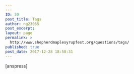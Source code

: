 ```yaml
---
---
ID: 30
post_title: Tags
author: ng23055
post_excerpt:
layout: page
permalink: >
  http://www.shepherdmaplesyrupfest.org/questions/tags/
published: true
post_date: 2017-12-28 18:58:31
---
```

[anspress]